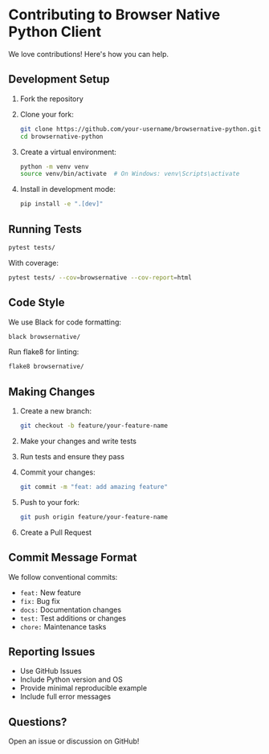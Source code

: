 # Contributing to Browser Native Python Client

We love contributions! Here's how you can help.

## Development Setup

1. Fork the repository
2. Clone your fork:
   ```bash
   git clone https://github.com/your-username/browsernative-python.git
   cd browsernative-python
   ```

3. Create a virtual environment:
   ```bash
   python -m venv venv
   source venv/bin/activate  # On Windows: venv\Scripts\activate
   ```

4. Install in development mode:
   ```bash
   pip install -e ".[dev]"
   ```

## Running Tests

```bash
pytest tests/
```

With coverage:
```bash
pytest tests/ --cov=browsernative --cov-report=html
```

## Code Style

We use Black for code formatting:
```bash
black browsernative/
```

Run flake8 for linting:
```bash
flake8 browsernative/
```

## Making Changes

1. Create a new branch:
   ```bash
   git checkout -b feature/your-feature-name
   ```

2. Make your changes and write tests

3. Run tests and ensure they pass

4. Commit your changes:
   ```bash
   git commit -m "feat: add amazing feature"
   ```

5. Push to your fork:
   ```bash
   git push origin feature/your-feature-name
   ```

6. Create a Pull Request

## Commit Message Format

We follow conventional commits:
- `feat:` New feature
- `fix:` Bug fix
- `docs:` Documentation changes
- `test:` Test additions or changes
- `chore:` Maintenance tasks

## Reporting Issues

- Use GitHub Issues
- Include Python version and OS
- Provide minimal reproducible example
- Include full error messages

## Questions?

Open an issue or discussion on GitHub!